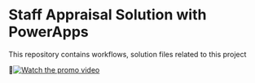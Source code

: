 # Staff Appraisal Solution with PowerApps

This repository contains workflows, solution files related to this project

🔗[![Watch the promo video](https://img.youtube.com/vi/F3PlU9srp_Y/default.jpg)](https://youtu.be/F3PlU9srp_Y)

